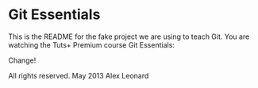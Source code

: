 # Git Essentials

This is the README for the fake project we are
using to teach Git. You are watching the Tuts+
Premium course Git Essentials:

Change!

All rights reserved. May 2013 Alex Leonard
